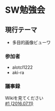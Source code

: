 # SW勉強会

## 現行テーマ
* 多目的画像ビューワ

### 参加者
- alotcl1222
- aki-ra

### 議事録
Wikiを見てください  
[#1 (2016.07.11)](https://github.com/aki-ra/workshop/wiki/Meeting-%231-(2016.7.11))